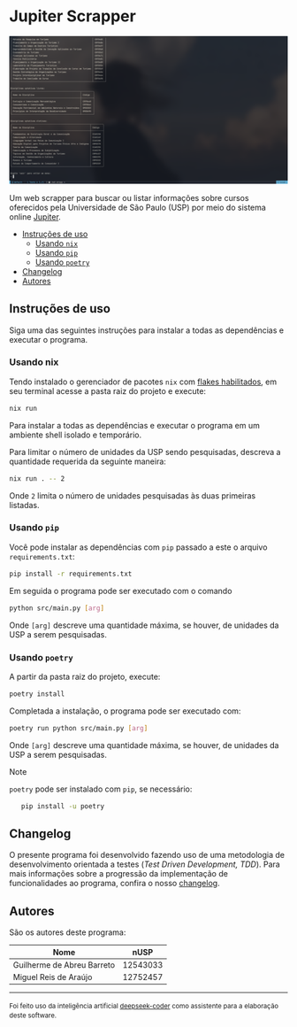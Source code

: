 # Jupiter Scrapper

![Captura de tela do jupiter-scrapper em execução](./img/snapshot_2025-06-22_15-44-54.png)

Um web scrapper para buscar ou listar informações sobre cursos oferecidos pela
Universidade de São Paulo (USP) por meio do sistema online
[Jupiter](https://uspdigital.usp.br/jupiterweb/jupCarreira.jsp?codmnu=8275).

<!--toc:start-->

- [Instruções de uso](#instruções-de-uso)
  - [Usando `nix`](#usando-nix)
  - [Usando `pip`](#usando-pip)
  - [Usando `poetry`](#usando-poetry)
- [Changelog](#changelog)
- [Autores](#autores)
  <!--toc:end-->

## Instruções de uso

Siga uma das seguintes instruções para instalar a todas as dependências e
executar o programa.

### Usando nix

Tendo instalado o gerenciador de pacotes `nix` com
[flakes habilitados](https://nixos.wiki/wiki/flakes), em seu terminal acesse a
pasta raiz do projeto e execute:

```bash
nix run
```

Para instalar a todas as dependências e executar o programa em um ambiente shell
isolado e temporário.

Para limitar o número de unidades da USP sendo pesquisadas, descreva a
quantidade requerida da seguinte maneira:

```bash
nix run . -- 2
```

Onde `2` limita o número de unidades pesquisadas às duas primeiras listadas.

### Usando `pip`

Você pode instalar as dependências com `pip` passado a este o arquivo
`requirements.txt`:

```bash
pip install -r requirements.txt
```

Em seguida o programa pode ser executado com o comando

```bash
python src/main.py [arg]
```

Onde `[arg]` descreve uma quantidade máxima, se houver, de unidades da USP a
serem pesquisadas.

### Usando `poetry`

A partir da pasta raiz do projeto, execute:

```bash
poetry install
```

Completada a instalação, o programa pode ser executado com:

```bash
poetry run python src/main.py [arg]
```

Onde `[arg]` descreve uma quantidade máxima, se houver, de unidades da USP a
serem pesquisadas.

> [!NOTE]
> `poetry` pode ser instalado com `pip`, se necessário:
>
> ```bash
>    pip install -u poetry
> ```

## Changelog

O presente programa foi desenvolvido fazendo uso de uma metodologia de
desenvolvimento orientada a testes (_Test Driven Development, TDD_). Para mais
informações sobre a progressão da implementação de funcionalidades ao programa,
confira o nosso [changelog](./CHANGELOG).

## Autores

São os autores deste programa:

| Nome                       | nUSP     |
| -------------------------- | -------- |
| Guilherme de Abreu Barreto | 12543033 |
| Miguel Reis de Araújo      | 12752457 |

---

<small>Foi feito uso da inteligência artificial
[deepseek-coder](https://github.com/deepseek-ai/deepseek-coder) como assistente
para a elaboração deste software.</small>

